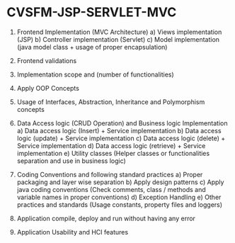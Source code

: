 # CVSFM-JSP-SERVLET-MVC

1. Frontend Implementation (MVC Architecture) 
a) Views implementation (JSP) 
b) Controller implementation (Servlet) 
c) Model implementation (java model class + usage of proper encapsulation)

2. Frontend validations

3. Implementation scope and (number of functionalities)

4. Apply OOP Concepts 

5. Usage of Interfaces, Abstraction, Inheritance and Polymorphism concepts

6. Data Access logic (CRUD Operation) and Business logic Implementation
a) Data access logic (Insert) + Service implementation 
b) Data access logic (update) + Service implementation 
c) Data access logic (delete) + Service implementation 
d) Data access logic (retrieve) + Service implementation 
e) Utility classes (Helper classes or functionalities separation and use in business logic)

7. Coding Conventions and following standard practices a) Proper packaging and layer wise separation b) Apply design patterns c) Apply java coding conventions (Check comments, class / methods and variable names in proper conventions) d) Exception Handling e) Other practices and standards (Usage constants, property files and loggers)

8. Application compile, deploy and run without having any error

9. Application Usability and HCI features
